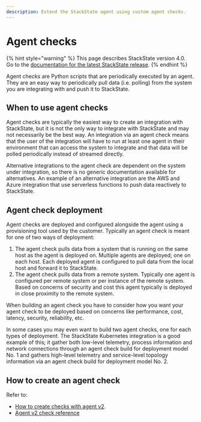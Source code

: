 ```yaml
---
description: Extend the StackState agent using custom agent checks.
---
```


# Agent checks

{% hint style="warning" %}
This page describes StackState version 4.0.  
Go to the [documentation for the latest StackState release](https://docs.stackstate.com/).
{% endhint %}

Agent checks are Python scripts that are periodically executed by an agent. They are an easy way to periodically pull data \(i.e. polling\) from the system you are integrating with and push it to StackState.

## When to use agent checks

Agent checks are typically the easiest way to create an integration with StackState, but it is not the only way to integrate with StackState and may not necessarily be the best way. An integration via an agent check means that the user of the integration will have to run at least one agent in their environment that can access the system to integrate and that data will be polled periodically instead of streamed directly.

Alternative integrations to the agent check are dependent on the system under integration, so there is no generic documentation available for alternatives. An example of an alternative integration are the AWS and Azure integration that use serverless functions to push data reactively to StackState.

## Agent check deployment

Agent checks are deployed and configured alongside the agent using a provisioning tool used by the customer. Typically an agent check is meant for one of two ways of deployment:

1. The agent check pulls data from a system that is running on the same host as the agent is deployed on. Multiple agents are deployed; one on each host. Each deployed agent is configured to pull data from the local host and forward it to StackState.
2. The agent check pulls data from a remote system. Typically one agent is configured per remote system or per instance of the remote system. Based on concerns of security and cost this agent typically is deployed in close proximity to the remote system.

When building an agent check you have to consider how you want your agent check to be deployed based on concerns like performance, cost, latency, security, reliability, etc.

In some cases you may even want to build two agent checks, one for each types of deployment. The StackState Kubernetes integration is a good example of this; it gather both low-level telemetry, process information and network connections through an agent check build for deployment model No. 1 and gathers high-level telemetry and service-level topology information via an agent check build for deployment model No. 2.

## How to create an agent check

Refer to:

* [How to create checks with agent v2](how_to_develop_agent_checks.md).
* [Agent v2 check reference](checks_in_agent_v2.md)

